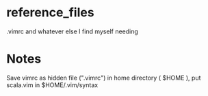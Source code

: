 # reference_files
.vimrc and whatever else I find myself needing

# Notes
Save vimrc as hidden file (".vimrc") in home directory ( $HOME ), put scala.vim in $HOME/.vim/syntax
